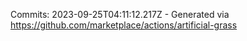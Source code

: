Commits: 2023-09-25T04:11:12.217Z - Generated via https://github.com/marketplace/actions/artificial-grass
<br>
